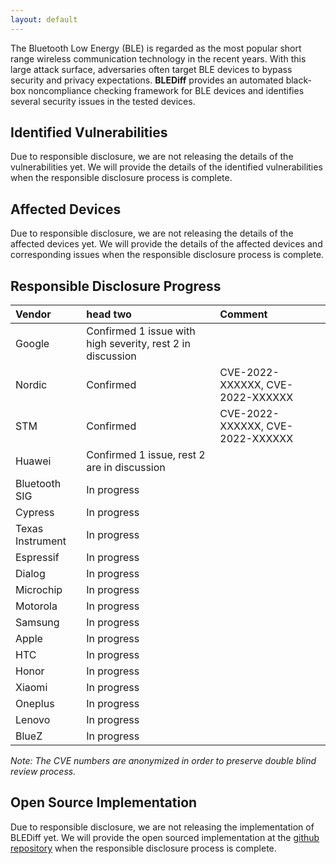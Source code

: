 ```yaml
---
layout: default
---
```


The Bluetooth Low Energy (BLE) is regarded as the most popular short range wireless communication technology in the recent years. With this large attack surface, adversaries often target BLE devices to bypass security and privacy expectations. **BLEDiff** provides an automated black-box noncompliance checking framework for BLE devices and identifies several security issues in the tested devices.

## Identified Vulnerabilities
Due to responsible disclosure, we are not releasing the details of the vulnerabilities yet. We will provide the details of the identified vulnerabilities when the responsible disclosure process is complete.

## Affected Devices
Due to responsible disclosure, we are not releasing the details of the affected devices yet. We will provide the details of the affected devices and corresponding issues when the responsible disclosure process is complete.

## Responsible Disclosure Progress

| Vendor           | head two                                                     | Comment                          |
|:-----------------|:-------------------------------------------------------------|:---------------------------------|
| Google           | Confirmed 1 issue with high severity, rest 2 in discussion   |                                  |
| Nordic           | Confirmed                                                    | CVE-2022-XXXXXX, CVE-2022-XXXXXX |
| STM              | Confirmed                                                    | CVE-2022-XXXXXX, CVE-2022-XXXXXX |
| Huawei           | Confirmed 1 issue, rest 2 are in discussion                  |                                  |
| Bluetooth SIG    | In progress                                                  |                                  |
| Cypress          | In progress                                                  |                                  |
| Texas Instrument | In progress                                                  |                                  |
| Espressif        | In progress                                                  |                                  |
| Dialog           | In progress                                                  |                                  |
| Microchip        | In progress                                                  |                                  |
| Motorola         | In progress                                                  |                                  |
| Samsung          | In progress                                                  |                                  |
| Apple            | In progress                                                  |                                  |
| HTC              | In progress                                                  |                                  |
| Honor            | In progress                                                  |                                  |
| Xiaomi           | In progress                                                  |                                  |
| Oneplus          | In progress                                                  |                                  |
| Lenovo           | In progress                                                  |                                  |
| BlueZ            | In progress                                                  |                                  |


_Note: The CVE numbers are anonymized in order to preserve double blind review process._


## Open Source Implementation
Due to responsible disclosure, we are not releasing the implementation of BLEDiff yet. We will provide the open sourced implementation at the [github repository](https://github.com/BLEDiff/BLEDiff) when the responsible disclosure process is complete.

